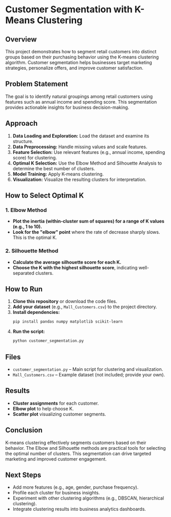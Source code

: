 # Customer Segmentation with K-Means Clustering

## Overview

This project demonstrates how to segment retail customers into distinct groups based on their purchasing behavior using the K-means clustering algorithm. Customer segmentation helps businesses target marketing strategies, personalize offers, and improve customer satisfaction.

## Problem Statement

The goal is to identify natural groupings among retail customers using features such as annual income and spending score. This segmentation provides actionable insights for business decision-making.

## Approach

1. **Data Loading and Exploration:** Load the dataset and examine its structure.
2. **Data Preprocessing:** Handle missing values and scale features.
3. **Feature Selection:** Use relevant features (e.g., annual income, spending score) for clustering.
4. **Optimal K Selection:** Use the Elbow Method and Silhouette Analysis to determine the best number of clusters.
5. **Model Training:** Apply K-means clustering.
6. **Visualization:** Visualize the resulting clusters for interpretation.

## How to Select Optimal K

### 1. Elbow Method

- **Plot the inertia (within-cluster sum of squares) for a range of K values (e.g., 1 to 10).**
- **Look for the "elbow" point** where the rate of decrease sharply slows. This is the optimal K.

### 2. Silhouette Method

- **Calculate the average silhouette score for each K.**
- **Choose the K with the highest silhouette score**, indicating well-separated clusters.

## How to Run

1. **Clone this repository** or download the code files.
2. **Add your dataset** (e.g., `Mall_Customers.csv`) to the project directory.
3. **Install dependencies:**
    ```bash
    pip install pandas numpy matplotlib scikit-learn
    ```
4. **Run the script:**
    ```bash
    python customer_segmentation.py
    ```

## Files

- `customer_segmentation.py` – Main script for clustering and visualization.
- `Mall_Customers.csv` – Example dataset (not included; provide your own).

## Results

- **Cluster assignments** for each customer.
- **Elbow plot** to help choose K.
- **Scatter plot** visualizing customer segments.

## Conclusion

K-means clustering effectively segments customers based on their behavior. The Elbow and Silhouette methods are practical tools for selecting the optimal number of clusters. This segmentation can drive targeted marketing and improved customer engagement.

## Next Steps

- Add more features (e.g., age, gender, purchase frequency).
- Profile each cluster for business insights.
- Experiment with other clustering algorithms (e.g., DBSCAN, hierarchical clustering).
- Integrate clustering results into business analytics dashboards.
